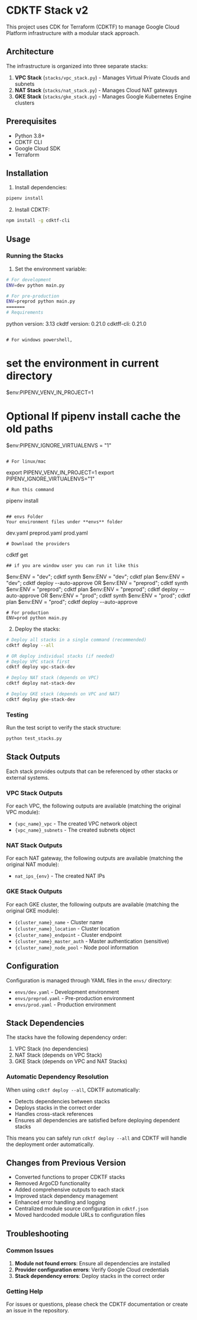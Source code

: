 # CDKTF Stack v2

This project uses CDK for Terraform (CDKTF) to manage Google Cloud Platform infrastructure with a modular stack approach.

## Architecture

The infrastructure is organized into three separate stacks:

1. **VPC Stack** (`stacks/vpc_stack.py`) - Manages Virtual Private Clouds and subnets
2. **NAT Stack** (`stacks/nat_stack.py`) - Manages Cloud NAT gateways
3. **GKE Stack** (`stacks/gke_stack.py`) - Manages Google Kubernetes Engine clusters

## Prerequisites

- Python 3.8+
- CDKTF CLI
- Google Cloud SDK
- Terraform

## Installation

1. Install dependencies:
```bash
pipenv install
```

2. Install CDKTF:
```bash
npm install -g cdktf-cli
```

## Usage

### Running the Stacks

1. Set the environment variable:
```bash
# For development
ENV=dev python main.py

# For pre-production
ENV=preprod python main.py
=======
# Requirements
```
python version: 3.13
ckdtf version:  0.21.0
cdktff-cli:     0.21.0
```

# For windows powershell, 

```
# set the environment in current directory
$env:PIPENV_VENV_IN_PROJECT=1

# Optional If pipenv install cache the old paths  
$env:PIPENV_IGNORE_VIRTUALENVS = "1"
```

# For linux/mac
```
export PIPENV_VENV_IN_PROJECT=1
export PIPENV_IGNORE_VIRTUALENVS="1"
```
# Run this command
```
pipenv install
```

## envs Folder
Your environment files under **envs** folder
```
dev.yaml 
preprod.yaml
prod.yaml
```
# Download the providers
```
cdktf get
```
## if you are window user you can run it like this
```
$env:ENV = "dev"; cdktf synth
$env:ENV = "dev"; cdktf plan
$env:ENV = "dev"; cdktf deploy --auto-approve
        OR
$env:ENV = "preprod"; cdktf synth
$env:ENV = "preprod"; cdktf plan
$env:ENV = "preprod"; cdktf deploy --auto-approve
        OR
$env:ENV = "prod"; cdktf synth
$env:ENV = "prod"; cdktf plan
$env:ENV = "prod"; cdktf deploy --auto-approve
```
# For production
ENV=prod python main.py
```

2. Deploy the stacks:
```bash
# Deploy all stacks in a single command (recommended)
cdktf deploy --all

# OR deploy individual stacks (if needed)
# Deploy VPC stack first
cdktf deploy vpc-stack-dev

# Deploy NAT stack (depends on VPC)
cdktf deploy nat-stack-dev

# Deploy GKE stack (depends on VPC and NAT)
cdktf deploy gke-stack-dev
```

### Testing

Run the test script to verify the stack structure:
```bash
python test_stacks.py
```

## Stack Outputs

Each stack provides outputs that can be referenced by other stacks or external systems.

### VPC Stack Outputs

For each VPC, the following outputs are available (matching the original VPC module):
- `{vpc_name}_vpc` - The created VPC network object
- `{vpc_name}_subnets` - The created subnets object

### NAT Stack Outputs

For each NAT gateway, the following outputs are available (matching the original NAT module):
- `nat_ips_{env}` - The created NAT IPs

### GKE Stack Outputs

For each GKE cluster, the following outputs are available (matching the original GKE module):
- `{cluster_name}_name` - Cluster name
- `{cluster_name}_location` - Cluster location
- `{cluster_name}_endpoint` - Cluster endpoint
- `{cluster_name}_master_auth` - Master authentication (sensitive)
- `{cluster_name}_node_pool` - Node pool information

## Configuration

Configuration is managed through YAML files in the `envs/` directory:

- `envs/dev.yaml` - Development environment
- `envs/preprod.yaml` - Pre-production environment
- `envs/prod.yaml` - Production environment

## Stack Dependencies

The stacks have the following dependency order:
1. VPC Stack (no dependencies)
2. NAT Stack (depends on VPC Stack)
3. GKE Stack (depends on VPC and NAT Stacks)

### Automatic Dependency Resolution

When using `cdktf deploy --all`, CDKTF automatically:
- Detects dependencies between stacks
- Deploys stacks in the correct order
- Handles cross-stack references
- Ensures all dependencies are satisfied before deploying dependent stacks

This means you can safely run `cdktf deploy --all` and CDKTF will handle the deployment order automatically.

## Changes from Previous Version

- Converted functions to proper CDKTF stacks
- Removed ArgoCD functionality
- Added comprehensive outputs to each stack
- Improved stack dependency management
- Enhanced error handling and logging
- Centralized module source configuration in `cdktf.json`
- Moved hardcoded module URLs to configuration files

## Troubleshooting

### Common Issues

1. **Module not found errors**: Ensure all dependencies are installed
2. **Provider configuration errors**: Verify Google Cloud credentials
3. **Stack dependency errors**: Deploy stacks in the correct order

### Getting Help

For issues or questions, please check the CDKTF documentation or create an issue in the repository.